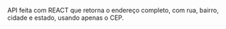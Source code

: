 API feita com REACT que retorna o endereço completo, com rua, bairro, cidade e estado, usando apenas o CEP.
